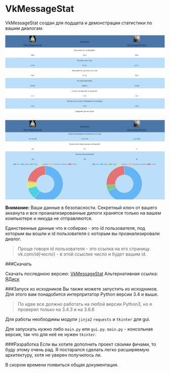 # VkMessageStat
VkMessageStat создан для подщета и демонстрации статистики по вашим диалогам.

![MainScreenshot](docs/MainScreenshot.jpg)

![MainScreenshot2](docs/MainScreenshot2.jpg)

**Внимание:** Ваши данные в безопасности. Секретный ключ от вашего акканута и все проанализированные дилоги хранятся только на вашем компьютере и никуда не отправляются.

Единственные данные что я собираю - это id пользователя, под которым вы вошли и id пользователя с которым вы проанализировали диалог. 
>Проще говоря id пользователя - это ссылка на его страницу. vk.com/id{число} - в этой ссыслке число и будет вашим id.

###Скачать

Скачать последнюю версию: [VkMessageStat](https://github.com/Zettroke/VkMessageStat/releases)
Альтернативная ссылка: [ЯДиск](https://yadi.sk/d/pCyD8qpiVxemQg)


###Запуск из исходников
Вы также можете запустить из исходников. Для этого вам понадобится интерпритатор Python версии 3.4 и выше.
> По идее все должно работать на любой версии Python3, но я проверял только на 3.4.3 и на 3.6.6

Для работы необходимы модули `jinja2` `requests` и `tkinter` для gui.

Для запускать нужно либо `main.py` или `gui.py`. `main.py` - консольная версия, так что для неё не нужен `tkinter`.

###Разработка
Если вы хотите дополнить проект своими фичами, то буду этому очень рад. Я постарался сделать легко расширяемую архитектуру, хотя не уверен получилось ли.

В скором времени появиться общая документация.

